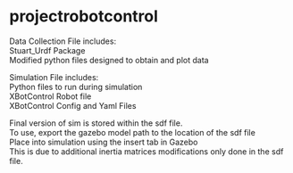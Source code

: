 # projectrobotcontrol
   
Data Collection File includes:   
  Stuart_Urdf Package   
  Modified python files designed to obtain and plot data   
   
Simulation File includes:   
  Python files to run during simulation   
  XBotControl Robot file   
  XBotControl Config and Yaml Files   
   
Final version of sim is stored within the sdf file.   
To use, export the gazebo model path to the location of the sdf file   
Place into simulation using the insert tab in Gazebo   
This is due to additional inertia matrices modifications only done in the sdf file.

